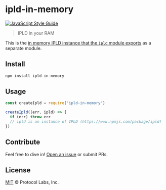 # ipld-in-memory

[![JavaScript Style Guide](https://img.shields.io/badge/code_style-standard-brightgreen.svg)](https://standardjs.com)

> IPLD in your RAM

This is the [in memory IPLD instance that the `ipld` module exports](https://github.com/ipld/js-ipld/blob/f7494ec7b7a52a34d33d8ec308718b31919e08b6/src/index.js#L435-L455) as a separate module.

## Install

```sh
npm install ipld-in-memory
```

## Usage

```js
const createIpld = require('ipld-in-memory')

createIpld((err, ipld) => {
  if (err) throw err
  // ipld is an instance of IPLD (https://www.npmjs.com/package/ipld)
})
```

## Contribute

Feel free to dive in! [Open an issue](https://github.com/alanshaw/ipld-in-memory/issues/new) or submit PRs.

## License

[MIT](LICENSE) © Protocol Labs, Inc.
